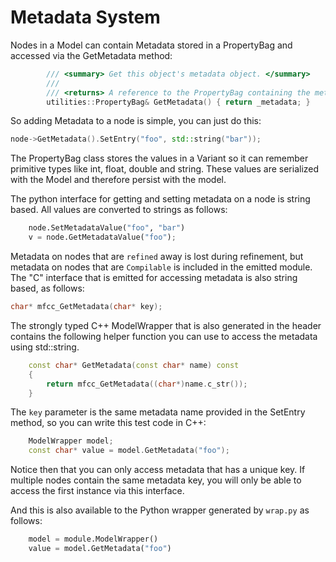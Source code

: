 # Metadata System

Nodes in a Model can contain Metadata stored in a PropertyBag and accessed via the GetMetadata method:

```cpp
        /// <summary> Get this object's metadata object. </summary>
        ///
        /// <returns> A reference to the PropertyBag containing the metadata for this object. </returns>
        utilities::PropertyBag& GetMetadata() { return _metadata; }
```

So adding Metadata to a node is simple, you can just do this:

```cpp
node->GetMetadata().SetEntry("foo", std::string("bar"));

```

The PropertyBag class stores the values in a Variant so it can remember 
primitive types like int, float, double and string.  These values are serialized with the Model and therefore persist with the model.

The python interface for getting and setting metadata on a node is 
string based.  All values are converted to strings as follows:

```python
    node.SetMetadataValue("foo", "bar")
    v = node.GetMetadataValue("foo");
```

Metadata on nodes that are `refined` away is lost during refinement, but metadata on nodes that are `Compilable` is included in the emitted module.   The "C" interface that is emitted for accessing metadata is also string based, as follows:

```c
char* mfcc_GetMetadata(char* key);
```

The strongly typed C++ ModelWrapper that is also generated in the header contains the following helper function
you can use to access the metadata using std::string.

```cpp
    const char* GetMetadata(const char* name) const
    {
        return mfcc_GetMetadata((char*)name.c_str());
    }
```

The `key` parameter is the same metadata name provided in the SetEntry method, so you can write this test code in C++:

```cpp
    ModelWrapper model;
    const char* value = model.GetMetadata("foo");
```

Notice then that you can only access metadata that has a unique key.  If multiple nodes contain the same metadata key, you will only be able to access the first instance via this interface.

And this is also available to the Python wrapper generated by `wrap.py` as follows:

```python
    model = module.ModelWrapper()
    value = model.GetMetadata("foo")
```


